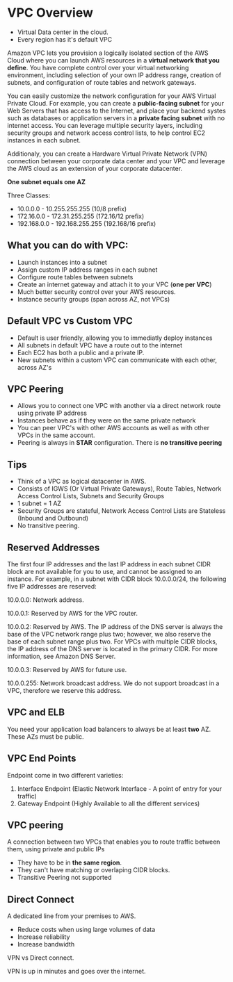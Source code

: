 # VPC Overview

- Virtual Data center in the cloud.
- Every region has it's default VPC

Amazon VPC lets you provision a logically isolated section of the AWS Cloud where you can launch AWS resources in a **virtual network that you define**. You have complete control over your virtual networking environment, including selection of your own IP address range, creation of subnets, and configuration of route tables and network gateways.

You can easily customize the network configuration for your AWS Virtual Private Cloud. For example, you can create a **public-facing subnet** for your Web Servers that has access to the Internet, and place your backend systes such as databases or application servers in a **private facing subnet** with no internet access. You can leverage multiple security layers, including security groups and network access control lists, to help control EC2 instances in each subnet.

Additionaly, you can create a Hardware Virtual Private Network (VPN) connection between your corporate data center and your VPC and leverage the AWS cloud as an extension of your corporate datacenter.

**One subnet equals one AZ**

Three Classes:

- 10.0.0.0 - 10.255.255.255 (10/8 prefix)
- 172.16.0.0 - 172.31.255.255 (172.16/12 prefix)
- 192.168.0.0 - 192.168.255.255 (192.168/16 prefix)

## What you can do with VPC:

- Launch instances into a subnet
- Assign custom IP address ranges in each subnet
- Configure route tables between subnets
- Create an internet gateway and attach it to your VPC (**one per VPC**)
- Much better security control over your AWS resources.
- Instance security groups (span across AZ, not VPCs)

## Default VPC vs Custom VPC

- Default is user friendly, allowing you to immediatly deploy instances
- All subnets in default VPC have a route out to the internet
- Each EC2 has both a public and a private IP.
- New subnets within a custom VPC can communicate with each other, across AZ's

## VPC Peering

- Allows you to connect one VPC with another via a direct network route using private IP address
- Instances behave as if they were on the same private network
- You can peer VPC's with other AWS accounts as well as with other VPCs in the same account.
- Peering is always in **STAR** configuration. There is **no transitive peering**

## Tips

- Think of a VPC as logical datacenter in AWS.
- Consists of IGWS (Or Virtual Private Gateways), Route Tables, Network Access Control Lists, Subnets and Security Groups
- 1 subnet = 1 AZ
- Security Groups are stateful, Network Access Control Lists are Stateless (Inbound and Outbound)
- No transitive peering.

## Reserved Addresses

The first four IP addresses and the last IP address in each subnet CIDR block are not available for you to use, and cannot be assigned to an instance. For example, in a subnet with CIDR block 10.0.0.0/24, the following five IP addresses are reserved:

10.0.0.0: Network address.

10.0.0.1: Reserved by AWS for the VPC router.

10.0.0.2: Reserved by AWS. The IP address of the DNS server is always the base of the VPC network range plus two; however, we also reserve the base of each subnet range plus two. For VPCs with multiple CIDR blocks, the IP address of the DNS server is located in the primary CIDR. For more information, see Amazon DNS Server.

10.0.0.3: Reserved by AWS for future use.

10.0.0.255: Network broadcast address. We do not support broadcast in a VPC, therefore we reserve this address.

## VPC and ELB

You need your application load balancers to always be at least **two** AZ. These AZs must be public.

## VPC End Points

Endpoint come in two different varieties:

1.  Interface Endpoint (Elastic Network Interface - A point of entry for your traffic)
2.  Gateway Endpoint (Highly Available to all the different services)

## VPC peering

A connection between two VPCs that enables you to route traffic between them, using private and public IPs

- They have to be in **the same region**.
- They can't have matching or overlaping CIDR blocks.
- Transitive Peering not supported

## Direct Connect

A dedicated line from your premises to AWS.

- Reduce costs when using large volumes of data
- Increase reliability
- Increase bandwidth

VPN vs Direct connect.

VPN is up in minutes and goes over the internet.
